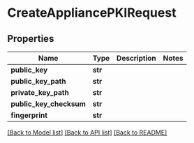 # CreateAppliancePKIRequest


## Properties
Name | Type | Description | Notes
------------ | ------------- | ------------- | -------------
**public_key** | **str** |  | 
**public_key_path** | **str** |  | 
**private_key_path** | **str** |  | 
**public_key_checksum** | **str** |  | 
**fingerprint** | **str** |  | 

[[Back to Model list]](../README.md#documentation-for-models) [[Back to API list]](../README.md#documentation-for-api-endpoints) [[Back to README]](../README.md)


